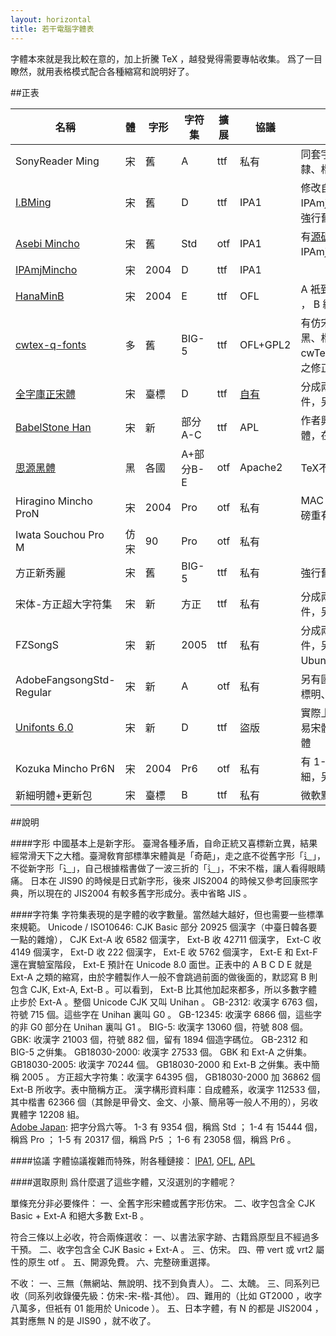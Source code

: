 ```yaml
---
layout: horizontal
title: 若干電腦字體表
---
```

字體本來就是我比較在意的，加上折騰 TeX ，越發覺得需要專帖收集。
爲了一目瞭然，就用表格模式配合各種縮寫和說明好了。

##正表

名稱 | 體 | 字形 | 字符集 | 擴展 | 協議 | 備註
-----|----|------|--------|-----|------|-----
SonyReader Ming | 宋 | 舊 | A | ttf | 私有 | 同套字體還有隸、楷、黑三體
[I.BMing](http://founder.acgvlyric.org/iu/doku.php/) | 宋 | 舊 | D| ttf | IPA1 | 修改自IPAmjMincho，強行舊字形
[Asebi Mincho](https://metasta.github.io/asebi/) | 宋 | 舊 | Std | otf | IPA1 | 有[源碼](https://github.com/metasta/asebi)，基於IPAmjMincho等
[IPAmjMincho](http://mojikiban.ipa.go.jp/) | 宋 | 2004 | D | ttf | IPA1 |
[HanaMinB](http://fonts.jp/hanazono/) | 宋 | 2004 | E | ttf | OFL | A 衹到 Ext-A ， B 纔全
[cwtex-q-fonts](https://code.google.com/p/cwtex-q-fonts/) | 多 | 舊 | BIG-5 | ttf | OFL+GPL2 | 有仿宋、宋、黑、楷、圓，cwTeX所附字體之修正
[全字庫正宋體](http://www.cns11643.gov.tw) | 宋 | 臺標 | D | ttf | [自有](http://www.cns11643.gov.tw/AIDB/copyright.do) | 分成兩個字體文件，另有楷體
[BabelStone Han](http://www.babelstone.co.uk/Fonts/Han.html) | 宋 | 新 | 部分A-C | ttf | APL | 作者興趣不在繁體，在二簡
[思源黑體](https://github.com/adobe-fonts/source-han-sans/) | 黑 | 各國 | A+部分B-E | otf | Apache2 | TeX不能直接用
Hiragino Mincho ProN | 宋 | 2004 | Pro | otf | 私有 | MAC OS字體，磅重有 3 和 6
Iwata Souchou Pro M | 仿宋 | 90 | Pro | otf | 私有 |
方正新秀麗 | 宋 | 舊 | BIG-5 | ttf | 私有 | 強行舊字形
宋体-方正超大字符集 | 宋 | 新 | 方正 | ttf | 私有 | 分成兩個字體文件，另有楷體
FZSongS | 宋 | 新 | 2005 | ttf | 私有 | 分成兩個字體文件，另有楷體， Ubuntu 的字體
AdobeFangsongStd-Regular | 宋 | 新 | A | otf | 私有 | 另有國標宋、臺標明、楷、黑等
[Unifonts 6.0](http://okuc.net/SoftWare/UniFonts6.0.exe) | 宋 | 新 | D | ttf | 盜版 | 實際上主要是中易宋體和華康明體
Kozuka Mincho Pr6N | 宋 | 2004 | Pr6 | otf | 私有 | 有 1-6 磅粗細，另有黑體
新細明體+更新包 | 宋 | 臺標 | B | ttf | 私有 | 微軟默認繁體

##說明

####字形
中國基本上是新字形。
臺灣各種矛盾，自命正統又喜標新立異，結果經常滑天下之大稽。臺灣敎育部標準宋體眞是「奇葩」，走之底不從舊字形「⻍」，不從新字形「⻌」，自己根據楷書做了一波三折的「<font face="MingLiu">辶</font>」，不宋不楷，讓人看得眼睛痛。
日本在 JIS90 的時候是日式新字形，後來 JIS2004 的時候又參考回康煕字典，所以現在的 JIS2004 有較多舊字形成分。表中省略 JIS 。

####字符集
字符集表現的是字體的收字數量。當然越大越好，但也需要一些標準來規範。
Unicode / ISO10646: CJK Basic 部分 20925 個漢字（中臺日韓各要一點的雜燴）， CJK Ext-A 收 6582 個漢字， Ext-B 收 42711 個漢字， Ext-C 收 4149 個漢字， Ext-D 收 222 個漢字， Ext-E 收 5762 個漢字， Ext-E 和 Ext-F 還在實驗室階段， Ext-E 預計在 Unicode 8.0 面世。正表中的 A B C D E 就是 Ext-A 之類的縮寫，由於字體製作人一般不會跳過前面的做後面的，默認寫 B 則包含 CJK, Ext-A, Ext-B 。可以看到， Ext-B 比其他加起來都多，所以多數字體止步於 Ext-A 。整個 Unicode CJK 又叫 Unihan 。
GB-2312: 收漢字 6763 個，符號 715 個。這些字在 Unihan 裏叫 G0 。
GB-12345: 收漢字 6866 個，這些字的非 G0 部分在 Unihan 裏叫 G1 。
BIG-5: 收漢字 13060 個，符號 808 個。
GBK: 收漢字 21003 個，符號 882 個，留有 1894 個造字碼位。 GB-2312 和 BIG-5 之倂集。
GB18030-2000: 收漢字 27533 個。 GBK 和 Ext-A 之倂集。
GB18030-2005: 收漢字 70244 個。 GB18030-2000 和 Ext-B 之倂集。表中簡稱 2005 。
方正超大字符集：收漢字 64395 個， GB18030-2000 加 36862 個 Ext-B 所收字。表中簡稱方正。
漢字構形資料庫：自成體系，收漢字 112533 個，其中楷書 62366 個（其餘是甲骨文、金文、小篆、簡帛等一般人不用的），另收異體字 12208 組。<br>
[Adobe Japan](http://www.adobe.com/content/dam/Adobe/en/devnet/font/pdfs/5078.Adobe-Japan1-6.pdf): 把字分爲六等。 1-3 有 9354 個，稱爲 Std ； 1-4 有 15444 個，稱爲 Pro ； 1-5 有 20317 個，稱爲 Pr5 ； 1-6 有 23058 個，稱爲 Pr6 。

####協議
字體協議複雜而特殊，附各種鏈接： [IPA1](http://opensource.org/licenses/IPA), [OFL](http://scripts.sil.org/cms/scripts/page.php?site_id=nrsi&id=OFL_web), [APL](http://ftp.gnu.org/non-gnu/chinese-fonts-truetype/LICENSE)

####選取原則
爲什麼選了這些字體，又沒選別的字體呢？

單條充分非必要條件：
一、全舊字形宋體或舊字形仿宋。
二、收字包含全 CJK Basic + Ext-A 和絕大多數 Ext-B 。

符合三條以上必收，符合兩條選收：
一、以書法家字跡、古籍爲原型且不經過多干預。
二、收字包含全 CJK Basic + Ext-A 。
三、仿宋。
四、帶 vert 或 vrt2 屬性的原生 otf 。
五、開源免費。
六、完整磅重選擇。

不收：
一、三無（無網站、無說明、找不到負責人）。
二、太醜。
三、同系列已收（同系列收錄優先級：仿宋-宋-楷-其他）。
四、難用的（比如 GT2000 ，收字八萬多，但衹有 01 能用於 Unicode ）。
五、日本字體，有 N 的都是 JIS2004 ，其對應無 N 的是 JIS90 ，就不收了。